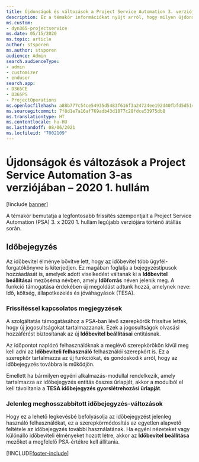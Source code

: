 ```yaml
---
title: Újdonságok és változások a Project Service Automation 3. verziójában – 2020 1. hullám
description: Ez a témakör információkat nyújt arról, hogy milyen újdonságok és változások vannak a Project Service Automation 3. verziójában – 2020. 1. hullám.
ms.custom:
- dyn365-projectservice
ms.date: 05/15/2020
ms.topic: article
author: stsporen
ms.author: stsporen
audience: Admin
search.audienceType:
- admin
- customizer
- enduser
search.app:
- D365CE
- D365PS
- ProjectOperations
ms.openlocfilehash: a88b777c54ce54935d5483f616f3a24724ee192d40fbfd5d514f990e958dd5ea
ms.sourcegitcommit: 7f8d1e7a16af769adb43d1877c28fdce53975db8
ms.translationtype: HT
ms.contentlocale: hu-HU
ms.lasthandoff: 08/06/2021
ms.locfileid: "7002109"
---
```

# <a name="whats-new-or-changed-in-project-service-automation-version-3-wave-1-2020"></a>Újdonságok és változások a Project Service Automation 3-as verziójában – 2020 1. hullám

[!include [banner](../includes/psa-now-project-operations.md)]

A témakör bemutatja a legfontosabb frissítés szempontjait a Project Service Automation (PSA) 3. x 2020 1. hullám legújabb verziójára történő átállás során.

## <a name="time-entry"></a>Időbejegyzés
Az időbevitel élménye bővítve lett, hogy az időbevitel több ügyfél-forgatókönyvre is kiterjedjen. Ez magában foglalja a bejegyzéstípusok hozzáadását is, amelyek adott viselkedést váltanak ki a **Időbevitel beállításai** mezőséma névben, amely **Időforrás** néven jelenik meg. A funkció támogatása érdekében új megoldást adtunk hozzá, amelynek neve: Idő, költség, állapotkezelés és jóváhagyások (TESA).

### <a name="upgrade-consideration"></a>Frissítéssel kapcsolatos megjegyzések
A szolgáltatás támogatásához a PSA-ban lévő szerepkörök frissítve lettek, hogy új jogosultságokat tartalmazzanak. Ezek a jogosultságok olvasási hozzáférést biztosítanak az új **Időbevitel beállításai** entitásnak.

Az időpontot naplózó felhasználóknak a meglévő szerepkörökön kívül meg kell adni az **Időbeviteli felhasználó** felhasználói szerepkört is. Ez a szerepkör tartalmazza az új funkciókat, és gondoskodik arról, hogy az időbejegyzés továbbra is működjön.

Emellett ha bármilyen egyéni alkalmazás-modullal rendelkezik, amely tartalmazza az időbejegyzés entitás összes űrlapját, akkor a modulból el kell távolítania a **TESA időbejegyzés gyorslétrehozási űrlapját**.

### <a name="currently-extended-time-entry-changes"></a>Jelenleg meghosszabbított időbejegyzés-változások
Hogy ez a lehető legkevésbé befolyásolja az időbejegyzést jelenleg használó felhasználókat, ez a szerepkörmódosítás az egyetlen alapvető feltétele az időbejegyzés további használatának. Ha egyéni nézeteket vagy különálló időbeviteli élményeket hozott létre, akkor az **Időbevitel beállítása** mezőket a megfelelő PSA-értékre kell állítania.


[!INCLUDE[footer-include](../includes/footer-banner.md)]